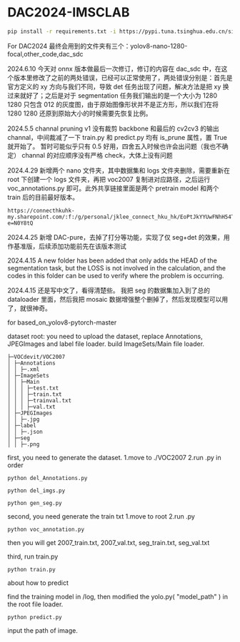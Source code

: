 # DAC2024-IMSCLAB
```bash
pip install -r requirements.txt -i https://pypi.tuna.tsinghua.edu.cn/simple
```
For DAC2024
最终会用到的文件夹有三个：yolov8-nano-1280-focal,other_code,dac_sdc


2024.6.10
今天对 onnx 版本做最后一次修订，修订的内容在 dac_sdc 中，在这个版本里修改了之前的两处错误，已经可以正常使用了，两处错误分别是：首先是官方定义的 xy 方向与我们不同，导致 det 任务出现了问题，解决方法是把 xy 换过来就好了；之后是对于 segmentation 任务我们输出的是一个大小为 1280 1280 只包含 012 的灰度图，由于原始图像形状并不是正方形，所以我们在将 1280 1280 还原到原始大小的时候需要先恢复比例。  



2024.5.5
channal pruning v1
没有裁剪 backbone 和最后的 cv2cv3 的输出 channal，中间裁减了一下
train.py 和 predict.py 均有 is_prune 属性，置 True 就开始了。
暂时可能似乎只有 0.5 好用，四舍五入时候也许会出问题（我也不确定）
channal 的对应顺序没有严格 check，大体上没有问题

2024.4.29
新增两个 nano 文件夹，其中数据集和 logs 文件夹删除，需要重新在 root 下创建一个 logs 文件夹，再把 voc2007 复制进对应路径，之后运行 voc_annotations.py 即可。此外共享链接里面是两个 pretrain model 和两个 train 后的目前最好版本。

```
https://connecthkuhk-my.sharepoint.com/:f:/g/personal/jklee_connect_hku_hk/EoPtJkYYUwFNhH54T_NyOFQBkwYa_jLI2xg0bGCPvfTWXQ?e=N0Y8tQ
```

2024.4.25
新增 DAC-pure，去掉了打分等功能，实现了仅 seg+det 的效果，用作基准版，后续添加功能前先在该版本测试

2024.4.15
A new folder has been added that only adds the HEAD of the segmentation task, but the LOSS is not involved in the calculation, and the codes in this folder can be used to verify where the problem is occurring.

2024.4.15
还是写中文了，看得清楚些。
我把 seg 的数据集加入到了总的 dataloader 里面，然后我把 mosaic 数据增强整个删掉了，然后发现模型可以用了，就很神奇。

for based_on_yolov8-pytorch-master

dataset root:
you need to upload the dataset, replace Annotations, JPEGImages and label file loader.
build ImageSets/Main file loader.

```
├─VOCdevit/VOC2007
│ ├─Annotations
│ │ ├─.xml
│ ├─ImageSets
│ │ ├─Main
│ │ │ ├─test.txt
│ │ │ ├─train.txt
│ │ │ ├─trainval.txt
│ │ │ ├─val.txt
│ ├─JPEGImages
│ │ ├─.jpg
│ ├─label
│ │ ├─.json
│ ├─seg
│ │ ├─.png
```

first, you need to generate the dataset.
1.move to ./VOC2007
2.run .py in order

```
python del_Annotations.py
```

```
python del_imgs.py
```

```
python gen_seg.py
```

second, you need generate the train txt
1.move to root
2.run .py

```
python voc_annotation.py
```

then you will get 2007_train.txt, 2007_val.txt, seg_train.txt, seg_val.txt

third, run train.py

```
python train.py
```

about how to predict

find the training model in /log, then modified the yolo.py( "model_path" ) in the root file loader.

```
python predict.py
```

input the path of image.

